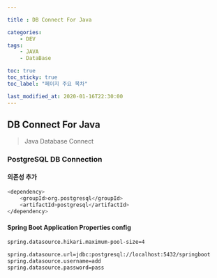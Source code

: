 ```yaml
---

title : DB Connect For Java

categories:
    - DEV
tags:
    - JAVA
    - DataBase

toc: true
toc_sticky: true
toc_label: "페이지 주요 목차"

last_modified_at: 2020-01-16T22:30:00
---
```


## DB Connect For Java ##

> Java Database Connect

### PostgreSQL DB Connection ###

#### 의존성 추가 ####

```bash
<dependency>
    <groupId>org.postgresql</groupId>
    <artifactId>postgresql</artifactId>
</dependency>
```

#### Spring Boot Application Properties config ####

```bash
spring.datasource.hikari.maximum-pool-size=4

spring.datasource.url=jdbc:postgresql://localhost:5432/springboot
spring.datasource.username=add
spring.datasource.password=pass
```
